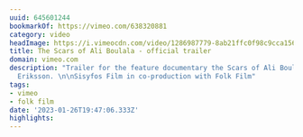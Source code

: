 ```yaml
---
uuid: 645601244
bookmarkOf: https://vimeo.com/638320881
category: video
headImage: https://i.vimeocdn.com/video/1286987779-8ab21ffc0f98c9cca156c1ccb5da16d3c05428b0462ff4f82_640
title: The Scars of Ali Boulala - official trailer
domain: vimeo.com
description: "Trailer for the feature documentary the Scars of Ali Boulala, dir: Max
  Eriksson. \n\nSisyfos Film in co-production with Folk Film"
tags:
- vimeo
- folk film
date: '2023-01-26T19:47:06.333Z'
highlights:
---
```



